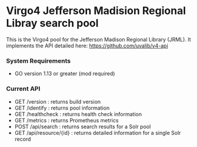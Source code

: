 # Virgo4 Jefferson Madision Regional Libray search pool

This is the Virgo4 pool for the Jefferson Madison Regional Library (JRML).
It implements the API detailed here: https://github.com/uvalib/v4-api

### System Requirements
* GO version 1.13 or greater (mod required)

### Current API

* GET /version : returns build version
* GET /identify : returns pool information
* GET /healthcheck : returns health check information
* GET /metrics : returns Prometheus metrics
* POST /api/search : returns search results for a Solr pool
* GET /api/resource/{id} : returns detailed information for a single Solr record
